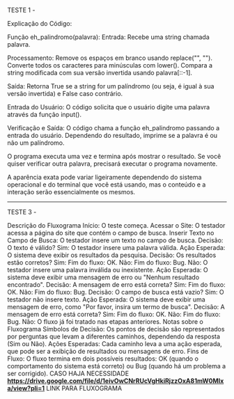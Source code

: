 TESTE 1 - 

Explicação do Código:

Função eh_palindromo(palavra):
Entrada: Recebe uma string chamada palavra.

Processamento:
Remove os espaços em branco usando replace("", "").
Converte todos os caracteres para minúsculas com lower().
Compara a string modificada com sua versão invertida usando palavra[::-1].

Saída: 
Retorna True se a string for um palíndromo (ou seja, é igual à sua versão invertida) e False caso contrário.

Entrada do Usuário:
O código solicita que o usuário digite uma palavra através da função input().

Verificação e Saída:
O código chama a função eh_palindromo passando a entrada do usuário.
Dependendo do resultado, imprime se a palavra é ou não um palíndromo.

O programa executa uma vez e termina após mostrar o resultado. Se você quiser verificar outra palavra, precisará executar o programa novamente.

A aparência exata pode variar ligeiramente dependendo do sistema operacional e do terminal que você está usando, mas o conteúdo e a interação serão essencialmente os mesmos.

-------------------------------------------------------------------------------------------------------------------------------------------------------------------------------

TESTE 3 - 

Descrição do Fluxograma
Início: O teste começa.
Acessar o Site: O testador acessa a página do site que contém o campo de busca.
Inserir Texto no Campo de Busca: O testador insere um texto no campo de busca.
Decisão: O texto é válido?
Sim: O testador insere uma palavra válida.
Ação Esperada: O sistema deve exibir os resultados da pesquisa.
Decisão: Os resultados estão corretos?
Sim: Fim do fluxo: OK.
Não: Fim do fluxo: Bug.
Não: O testador insere uma palavra inválida ou inexistente.
Ação Esperada: O sistema deve exibir uma mensagem de erro ou "Nenhum resultado encontrado".
Decisão: A mensagem de erro está correta?
Sim: Fim do fluxo: OK.
Não: Fim do fluxo: Bug.
Decisão: O campo de busca está vazio?
Sim: O testador não insere texto.
Ação Esperada: O sistema deve exibir uma mensagem de erro, como "Por favor, insira um termo de busca".
Decisão: A mensagem de erro está correta?
Sim: Fim do fluxo: OK.
Não: Fim do fluxo: Bug.
Não: O fluxo já foi tratado nas etapas anteriores.
Notas sobre o Fluxograma
Símbolos de Decisão: Os pontos de decisão são representados por perguntas que levam a diferentes caminhos, dependendo da resposta (Sim ou Não).
Ações Esperadas: Cada caminho leva a uma ação esperada, que pode ser a exibição de resultados ou mensagens de erro.
Fins de Fluxo: O fluxo termina em dois possíveis resultados: OK (quando o comportamento do sistema está correto) ou Bug (quando há um problema a ser corrigido).
CASO HAJA NECESSIDADE **https://drive.google.com/file/d/1eivOwCNrRUcVgHkiRjzzOxA81mW0MIxa/view?pli=1** LINK PARA FLUXOGRAMA
